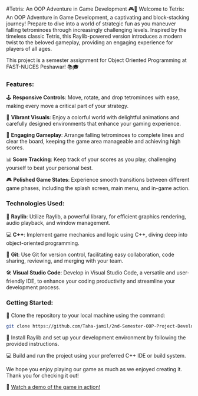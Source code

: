 #Tetris: An OOP Adventure in Game Development 🎮🧱
Welcome to Tetris: An OOP Adventure in Game Development, a captivating and block-stacking journey! Prepare to dive into a world of strategic fun as you maneuver falling tetrominoes through increasingly challenging levels. Inspired by the timeless classic Tetris, this Raylib-powered version introduces a modern twist to the beloved gameplay, providing an engaging experience for players of all ages.

This project is a semester assignment for Object Oriented Programming at FAST-NUCES Peshawar! 📚🎓

### Features:
🕹️ **Responsive Controls**: Move, rotate, and drop tetrominoes with ease, making every move a critical part of your strategy.

🌟 **Vibrant Visuals**: Enjoy a colorful world with delightful animations and carefully designed environments that enhance your gaming experience.

🧩 **Engaging Gameplay**: Arrange falling tetrominoes to complete lines and clear the board, keeping the game area manageable and achieving high scores.

📊 **Score Tracking**: Keep track of your scores as you play, challenging yourself to beat your personal best.

🎮 **Polished Game States**: Experience smooth transitions between different game phases, including the splash screen, main menu, and in-game action.

### Technologies Used:
🔧 **Raylib**: Utilize Raylib, a powerful library, for efficient graphics rendering, audio playback, and window management.

💻 **C++**: Implement game mechanics and logic using C++, diving deep into object-oriented programming.

📜 **Git**: Use Git for version control, facilitating easy collaboration, code sharing, reviewing, and merging with your team.

🛠️ **Visual Studio Code**: Develop in Visual Studio Code, a versatile and user-friendly IDE, to enhance your coding productivity and streamline your development process.

### Getting Started:
🔗 Clone the repository to your local machine using the command:
```bash
git clone https://github.com/Taha-jamil/2nd-Semester-OOP-Project-Developing-Tetris-with-Object-Oriented-Programming-and-Raylib.git
```

🚀 Install Raylib and set up your development environment by following the provided instructions.

💻 Build and run the project using your preferred C++ IDE or build system.

We hope you enjoy playing our game as much as we enjoyed creating it. Thank you for checking it out!

🎥 [Watch a demo of the game in action!](https://youtu.be/Vw390Xixp_s?si=dlH9n3W2HWaKbALQ)
